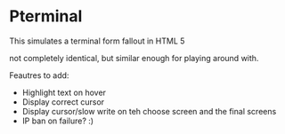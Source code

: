 Pterminal
=========

This simulates a terminal form fallout in HTML 5

not completely identical, but similar enough for playing around with.


Feautres to add:

* Highlight text on hover
* Display correct cursor
* Display cursor/slow write on teh choose screen and the final screens
* IP ban on failure? :)

